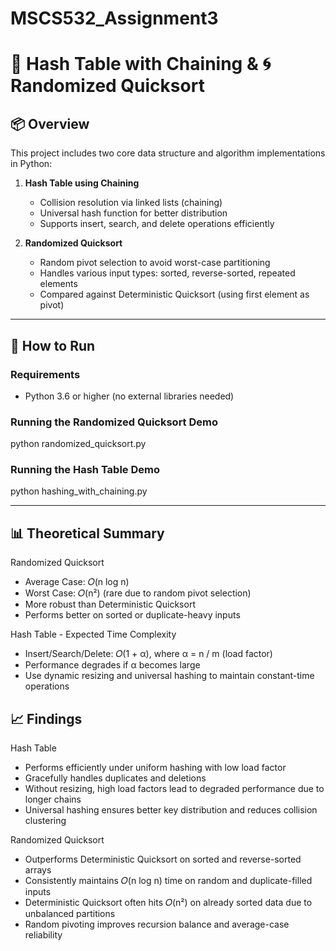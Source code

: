 # MSCS532_Assignment3

# 🔧 Hash Table with Chaining & 🌀 Randomized Quicksort

## 📦 Overview

This project includes two core data structure and algorithm implementations in Python:

1. **Hash Table using Chaining**  
   - Collision resolution via linked lists (chaining)
   - Universal hash function for better distribution
   - Supports insert, search, and delete operations efficiently

2. **Randomized Quicksort**  
   - Random pivot selection to avoid worst-case partitioning
   - Handles various input types: sorted, reverse-sorted, repeated elements
   - Compared against Deterministic Quicksort (using first element as pivot)

---

## 🚀 How to Run

### Requirements
- Python 3.6 or higher (no external libraries needed)

### Running the Randomized Quicksort Demo
python randomized_quicksort.py

### Running the Hash Table Demo
python hashing_with_chaining.py

---

## 📊 Theoretical Summary

Randomized Quicksort
- Average Case: 𝑂(n log n)
- Worst Case: 𝑂(n²) (rare due to random pivot selection)
- More robust than Deterministic Quicksort
- Performs better on sorted or duplicate-heavy inputs

Hash Table - Expected Time Complexity
- Insert/Search/Delete:
  𝑂(1 + α), where α = n / m (load factor)
- Performance degrades if α becomes large
- Use dynamic resizing and universal hashing to maintain constant-time operations


## 📈 Findings

Hash Table
- Performs efficiently under uniform hashing with low load factor
- Gracefully handles duplicates and deletions
- Without resizing, high load factors lead to degraded performance due to longer chains
- Universal hashing ensures better key distribution and reduces collision clustering

Randomized Quicksort
- Outperforms Deterministic Quicksort on sorted and reverse-sorted arrays
- Consistently maintains 𝑂(n log n) time on random and duplicate-filled inputs
- Deterministic Quicksort often hits 𝑂(n²) on already sorted data due to unbalanced partitions
- Random pivoting improves recursion balance and average-case reliability

